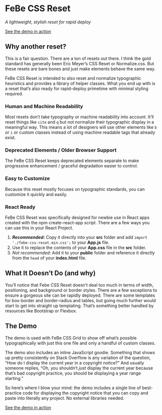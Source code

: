 # FeBe CSS Reset
_A lightweight, stylish reset for rapid deploy_

[See the demo in action](http://amy.works/febe-css-reset/demo)

## Why another reset?
This is a fair question. There are a ton of resets out there. I think the gold standard has generally been Eric Meyer’s CSS Reset or Normalize.css. But these resets are bare bones and just make elements behave the same way. 

FeBe CSS Reset is intended to also reset and normalize typographic heuristics and provides a library of helper classes. What you end up with is a reset that’s also ready for rapid-deploy primetime with minimal styling required.

### Human and Machine Readability
Most resets don’t take typography or machine readability into account. It’ll reset things like `cite` and `q` but not normalize their typographic display in a meaningful way. This means a lot of designers will use other elements like `b` or `i` or custom classes instead of using machine readable tags that already exist.

### Deprecated Elements / Older Browser Support
The FeBe CSS Reset keeps deprecated elements separate to make progressive enhancement / graceful degradation easier to control.

### Easy to Customize
Because this reset mostly focuses on typographic standards, you can customize it quickly and easily.

### React Ready
FeBe CSS Reset was specifically designed for newbie use in React apps created with the npm create-react-app script. There are a few ways you can use this in your React Project.

1. _**Recommended:**_ Copy it directly into your **src** folder and add `import './febe-css-reset.min.css';` to your **App.js** file.
2. Use it to replace the contents of your **App.css** file in the **src** folder. 
3. _Not recommended:_ Add it to your **public** folder and reference it directly from the `head` of your **index.html** file.

## What It Doesn’t Do (and why)
You’ll notice that Febe CSS Reset doesn’t deal too much in terms of width, positioning, and background or border styles. There are a few exceptions to ensure a gorgeous site can be rapidly deployed. There are some templates for box-border and border-radius and tables, but going much further would start to get into straight up templating. That’s something better handled by resources like Bootstrap or Flexbox.

## The Demo
The demo is used with FeBe CSS Grid to show off what’s possible typographically with just this one file and only a handful of custom classes.

The demo also includes an inline JavaScript goodie. Something that shows up pretty consistently on Stack Overflow is any variation of the question, “How do I display the current year in a copyright notice?” And usually someone replies, “Oh, you shouldn’t *just* display the current year because that’s bad copyright practice, you should be displaying a year range starting.” 

So here’s where I blow your mind: the demo includes a single line of best-practice code for displaying the copyright notice that you can copy and paste into literally any project. No external libraries needed.

[See the demo in action](http://amy.works/febe-css-reset/demo])
